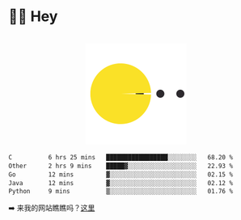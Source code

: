 
# 👋🏻 Hey
<div align="center">
	<br>
	<img src="https://raw.githubusercontent.com/Aniket965/Aniket965/master/pacman.svg?sanitize=true" width="200" height="200">
	<br>
</div>

<!--START_SECTION:waka-->

```txt
C          6 hrs 25 mins   █████████████████░░░░░░░░   68.20 %
Other      2 hrs 9 mins    █████▓░░░░░░░░░░░░░░░░░░░   22.93 %
Go         12 mins         ▓░░░░░░░░░░░░░░░░░░░░░░░░   02.15 %
Java       12 mins         ▓░░░░░░░░░░░░░░░░░░░░░░░░   02.12 %
Python     9 mins          ▒░░░░░░░░░░░░░░░░░░░░░░░░   01.76 %
```

<!--END_SECTION:waka-->

 ➡️  来我的网站瞧瞧吗？[这里](https://www.shaolongfei.com)
